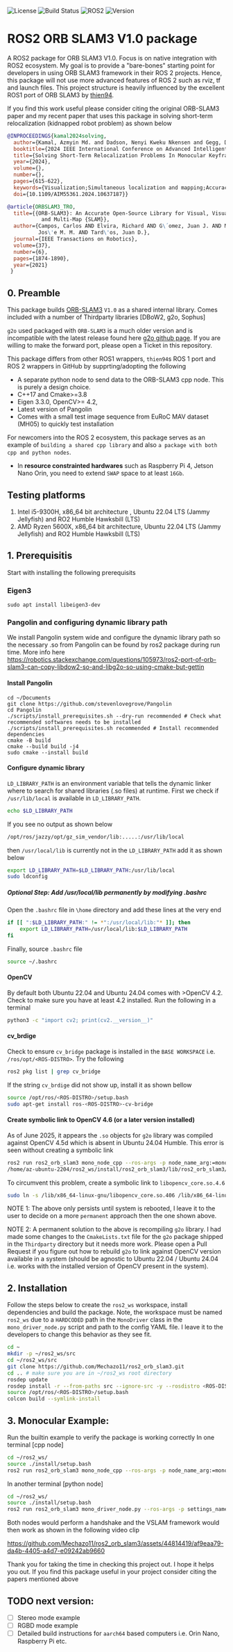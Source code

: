 ![License](https://img.shields.io/badge/License-GPLv3-blue.svg)
![Build Status](https://img.shields.io/badge/Build-Passing-success.svg)
![ROS2](https://img.shields.io/badge/ROS2-Jazzy-purple.svg)
![Version](https://img.shields.io/badge/Version-1.5.0-blue.svg)

# ROS2 ORB SLAM3 V1.0 package 

A ROS2 package for ORB SLAM3 V1.0. Focus is on native integration with ROS2 ecosystem. My goal is to provide a "bare-bones" starting point for developers in using ORB SLAM3 framework in their ROS 2 projects. Hence, this package will not use more advanced features of ROS 2 such as rviz, tf and launch files. This project structure is heavily influenced by the excellent ROS1 port of ORB SLAM3 by [thien94](https://github.com/thien94/orb_slam3_ros/tree/master). 

If you find this work useful please consider citing the original ORB-SLAM3 paper and my recent paper that uses this package in solving short-term relocalization (kidnapped robot problem) as shown below

```bibtex
@INPROCEEDINGS{kamal2024solving,
  author={Kamal, Azmyin Md. and Dadson, Nenyi Kweku Nkensen and Gegg, Donovan and Barbalata, Corina},
  booktitle={2024 IEEE International Conference on Advanced Intelligent Mechatronics (AIM)}, 
  title={Solving Short-Term Relocalization Problems In Monocular Keyframe Visual SLAM Using Spatial And Semantic Data}, 
  year={2024},
  volume={},
  number={},
  pages={615-622},
  keywords={Visualization;Simultaneous localization and mapping;Accuracy;Three-dimensional displays;Semantics;Robot vision systems;Pipelines},
  doi={10.1109/AIM55361.2024.10637187}}
```

```bibtex
@article{ORBSLAM3_TRO,
  title={{ORB-SLAM3}: An Accurate Open-Source Library for Visual, Visual-Inertial 
           and Multi-Map {SLAM}},
  author={Campos, Carlos AND Elvira, Richard AND G\´omez, Juan J. AND Montiel, 
          Jos\'e M. M. AND Tard\'os, Juan D.},
  journal={IEEE Transactions on Robotics}, 
  volume={37},
  number={6},
  pages={1874-1890},
  year={2021}
 }
```

## 0. Preamble

This package builds [ORB-SLAM3](https://github.com/UZ-SLAMLab/ORB_SLAM3) `V1.0` as a shared internal library. Comes included with a number of Thirdparty libraries [DBoW2, g2o, Sophus]

`g2o` used packaged with `ORB-SLAM3` is a much older version and is incompatible with the latest release found here [g2o github page](https://github.com/RainerKuemmerle/g2o). If you are willing to make the forward port, please open a Ticket in this repository.

This package differs from other ROS1 wrappers, `thien94`s ROS 1 port and ROS 2 wrappers in GitHub by supprting/adopting the following
  * A separate python node to send data to the ORB-SLAM3 cpp node. This is purely a design choice.
  * C++17 and Cmake>=3.8
  * Eigen 3.3.0, OpenCV>= 4.2, 
  * Latest version of Pangolin
  * Comes with a small test image sequence from EuRoC MAV dataset (MH05) to quickly test installation

For newcomers into the ROS 2 ecosystem, this package serves as an example of `building a shared cpp library` and also `a package with both cpp and python nodes`.

* In **resource constrainted hardwares** such as Raspberry Pi 4, Jetson Nano Orin, you need to extend `SWAP` space to at least `16Gb`. 

## Testing platforms

1. Intel i5-9300H, x86_64 bit architecture , Ubuntu 22.04 LTS (Jammy Jellyfish) and RO2 Humble Hawksbill (LTS)
2. AMD Ryzen 5600X, x86_64 bit architecture, Ubuntu 22.04 LTS (Jammy Jellyfish) and RO2 Humble Hawksbill (LTS)

## 1. Prerequisitis

Start with installing the following prerequisits

### Eigen3

```
sudo apt install libeigen3-dev
```

### Pangolin and configuring dynamic library path

We install Pangolin system wide and configure the dynamic library path so the necessary .so from Pangolin can be found by ros2 package during run time. More info here https://robotics.stackexchange.com/questions/105973/ros2-port-of-orb-slam3-can-copy-libdow2-so-and-libg2o-so-using-cmake-but-gettin

#### Install Pangolin

```
cd ~/Documents
git clone https://github.com/stevenlovegrove/Pangolin
cd Pangolin
./scripts/install_prerequisites.sh --dry-run recommended # Check what recommended softwares needs to be installed
./scripts/install_prerequisites.sh recommended # Install recommended dependencies
cmake -B build
cmake --build build -j4
sudo cmake --install build
```

#### Configure dynamic library

`LD_LIBRARY_PATH` is an environment variable that tells the dynamic linker where to search for shared libraries (.so files) at runtime. First we check if ```/usr/lib/local``` is available in `LD_LIBRARY_PATH`.

```bash
echo $LD_LIBRARY_PATH
```

If you see no output as shown below 

```bash
/opt/ros/jazzy/opt/gz_sim_vendor/lib:.....:/usr/lib/local
```

then `/usr/local/lib` is currently not in the `LD_LIBRARY_PATH` add it as shown below 

```bash
export LD_LIBRARY_PATH=$LD_LIBRARY_PATH:/usr/lib/local
sudo ldconfig
```

##### Optional Step: Add /usr/local/lib permanently by modifying .bashrc

Open the ```.bashrc``` file in ```\home``` directory and add these lines at the very end

```bash
if [[ ":$LD_LIBRARY_PATH:" != *":/usr/local/lib:"* ]]; then
    export LD_LIBRARY_PATH=/usr/local/lib:$LD_LIBRARY_PATH
fi
```

Finally, source ```.bashrc``` file 

```bash
source ~/.bashrc
```
 
#### OpenCV
By default both Ubuntu 22.04 and Ubuntu 24.04 comes with >OpenCV 4.2. Check to make sure you have at least 4.2 installed. Run the following in a terminal

```bash
python3 -c "import cv2; print(cv2.__version__)" 
```

#### cv_brdige

Check to ensure `cv_bridge` package is installed in the `BASE WORKSPACE` i.e. `/ros/opt/<ROS-DISTRO>`. Try the following

```bash
ros2 pkg list | grep cv_bridge
```

If the string `cv_brdige` did not show up, install it as shown bellow

```bash
source /opt/ros/<ROS-DISTRO>/setup.bash
sudo apt-get install ros-<ROS-DISTRO>-cv-bridge 
```

#### Create symbolic link to OpenCV 4.6 (or a later version installed)

As of June 2025, it appears the `.so` objects for `g2o` library was compiled against OpenCV 4.5d which is absent in Ubuntu 24.04 Humble. This error is seen without creating a symbolic link

```bash
ros2 run ros2_orb_slam3 mono_node_cpp --ros-args -p node_name_arg:=mono_slam_cpp
/home/az-ubuntu-2204/ros2_ws/install/ros2_orb_slam3/lib/ros2_orb_slam3/mono_node_cpp: error while loading shared libraries: libopencv_core.so.4.5d: cannot open shared object file: No such file or directory
```

To circumvent this problem, create a symbolic link to `libopencv_core.so.4.6`

```bash
sudo ln -s /lib/x86_64-linux-gnu/libopencv_core.so.406 /lib/x86_64-linux-gnu/libopencv_core.so.4.5d
```

NOTE 1: The above only persists until system is rebooted, I leave it to the user to decide on a more `permanent` approach then the one shown above.

NOTE 2: A permanent solution to the above is recompiling `g2o` library. I had made some changes to the `CmakeLists.txt` file for the `g2o` package shipped in the `Thirdparty` directory but it needs more work. Please open a Pull Request if you figure out how to rebuild `g2o` to link against OpenCV version available in a system (should be agnostic to Ubuntu 22.04 / Ubuntu 24.04 i.e. works with the installed version of OpenCV present in the system).


## 2. Installation

Follow the steps below to create the ```ros2_ws``` workspace, install dependencies and build the package. Note, the workspace must be named ```ros2_ws``` due to a `HARDCODED` path in the `MonoDriver` class in the `mono_driver_node.py` script and path to the config YAML file. I leave it to the developers to change this behavior as they see fit.

```bash
cd ~
mkdir -p ~/ros2_ws/src
cd ~/ros2_ws/src
git clone https://github.com/Mechazo11/ros2_orb_slam3.git
cd .. # make sure you are in ~/ros2_ws root directory
rosdep update
rosdep install -r --from-paths src --ignore-src -y --rosdistro <ROS-DISTRO>
source /opt/ros/<ROS-DISTRO>/setup.bash
colcon build --symlink-install
```

## 3. Monocular Example:

Run the builtin example to verify the package is working correctly
In one terminal [cpp node]

```bash
cd ~/ros2_ws/
source ./install/setup.bash
ros2 run ros2_orb_slam3 mono_node_cpp --ros-args -p node_name_arg:=mono_slam_cpp
```

In another terminal [python node]

```bash
cd ~/ros2_ws/
source ./install/setup.bash
ros2 run ros2_orb_slam3 mono_driver_node.py --ros-args -p settings_name:=EuRoC -p image_seq:=sample_euroc_MH05
```

Both nodes would perform a handshake and the VSLAM framework would then work as shown in the following video clip


https://github.com/Mechazo11/ros2_orb_slam3/assets/44814419/af9eaa79-da4b-4405-a4d7-e09242ab9660


Thank you for taking the time in checking this project out. I hope it helps you out. If you find this package useful in your project consider citing the papers mentioned above

## TODO next version:

- [ ] Stereo mode example
- [ ] RGBD mode example
- [ ] Detailed build instructions for `aarch64` based computers i.e. Orin Nano, Raspberry Pi etc.
